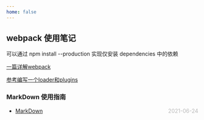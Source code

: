 ```yaml
---
home: false
---
```


## webpack 使用笔记

可以通过 npm install --production 实现仅安装 dependencies 中的依赖

[一篇详解webpack](https://zhuanlan.zhihu.com/p/443964387)

[参考编写一个loader和plugins](https://pcaaron.github.io/pages/fe/webpack/plugin.html#%E6%8F%92%E4%BB%B6%E4%BA%8B%E4%BB%B6%E5%A4%84%E7%90%86)

### MarkDown 使用指南

- [MarkDown](../blog-daily/use-markdown) <span style="color:#bbb; float:right">2021-06-24</span>

